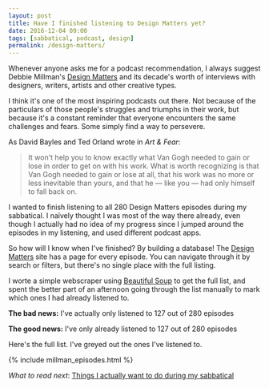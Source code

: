 ```yaml
---
layout: post
title: Have I finished listening to Design Matters yet?
date: 2016-12-04 09:00
tags: [sabbatical, podcast, design]
permalink: /design-matters/
---
```

Whenever anyone asks me for a podcast recommendation, I always suggest Debbie Millman's [Design Matters](http://www.debbiemillman.com/designmatters) and its decade's worth of interviews with designers, writers, artists and other creative types.

I think it's one of the most inspiring podcasts out there. Not because of the particulars of those people's struggles and triumphs in their work, but because it's a constant reminder that everyone encounters the same challenges and fears. Some simply find a way to persevere.

As David Bayles and Ted Orland wrote in *Art & Fear*:

> It won't help you to know exactly what Van Gogh needed to gain or lose in order to get on with his work. What is worth recognizing is that Van Gogh needed to gain or lose at all, that his work was no more or less inevitable than yours, and that he &mdash; like you &mdash; had only himself to fall back on.

I wanted to finish listening to all 280 Design Matters episodes during my sabbatical. I naïvely thought I was most of the way there already, even though I actually had no idea of my progress since I jumped around the episodes in my listening, and used different podcast apps.

So how will I know when I've finished? By building a database! The [Design Matters](http://www.debbiemillman.com/designmatters) site has a page for every episode. You can navigate through it by search or filters, but there's no single place with the full listing.

I worte a simple webscraper using [Beautiful Soup](https://www.crummy.com/software/BeautifulSoup/) to get the full list, and spent the better part of an afternoon going through the list manually to mark which ones I had already listened to.

**The bad news:** I've actually only listened to 127 out of 280 episodes

**The good news:** I've only already listened to 127 out of 280 episodes

Here's the full list. I've greyed out the ones I've listened to.

{% include millman_episodes.html %}

*What to read next*: [Things I actually want to do during my sabbatical](/sabbatical/)